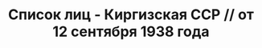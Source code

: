 ---
title: Список лиц - Киргизская ССР // от 12 сентября 1938 года
description: РГАСПИ, ф.17, оп.171, дело 419, лист 13
images:
- /disk/pictures/v11/17-171-419-013.jpg
- /disk/pictures/v11/17-171-419-014.jpg
- /disk/pictures/v11/17-171-419-015.jpg
- /disk/pictures/v11/17-171-419-016.jpg
- /disk/pictures/v11/17-171-419-017.jpg
---